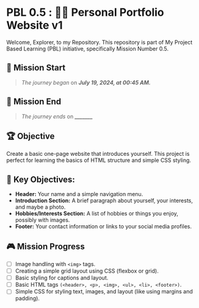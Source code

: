 # PBL 0.5 : 👨‍💻 Personal Portfolio Website v1
Welcome, Explorer, to my Repository. This repository is part of My Project Based Learning (PBL) initiative, specifically Mission Number 0.5. 

## 🚀 Mission Start
> *The journey began* on ***July 19, 2024, at 00:45 AM.***

## 🚀 Mission End
> *The journey ends* on ***_______***

## 🏆 Objective
Create a basic one-page website that introduces yourself. This project is perfect for learning the basics of HTML structure and simple CSS styling.

## 🎯 Key Objectives:
- **Header:** Your name and a simple navigation menu.
- **Introduction Section:** A brief paragraph about yourself, your interests, and maybe a photo.
- **Hobbies/Interests Section:** A list of hobbies or things you enjoy, possibly with images.
- **Footer:** Your contact information or links to your social media profiles.

## 🎮 Mission Progress
- [ ] Image handling with `<img>` tags.
- [ ] Creating a simple grid layout using CSS (flexbox or grid).
- [ ] Basic styling for captions and layout.
- [ ] Basic HTML tags `(<header>, <p>, <img>, <ul>, <li>, <footer>)`.
- [ ] Simple CSS for styling text, images, and layout (like using margins and padding).
